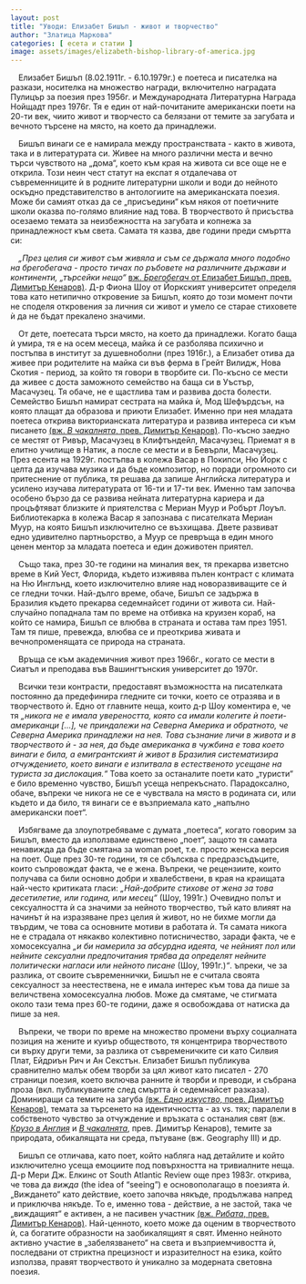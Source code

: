 ```yaml
---
layout: post
title: "Уводи: Елизабет Бишъп - живот и творчество"
author: "Златица Маркова"
categories: [ есета и статии ]
image: assets/images/elizabeth-bishop-library-of-america.jpg
---
```


&emsp;Елизабет Бишъп (8.02.1911г. - 6.10.1979г.) е поетеса и писателка на разкази, носителка на множество награди, включително наградата Пулицър за поезия през 1956г. и Международната Литературна Награда Нойщадт през 1976г. Тя е един от най-почитаните американски поети на 20-ти век, чиито живот и творчесто са белязани от темите за загубата и вечното търсене на място, на което да принадлежи. 


&emsp;Бишъп винаги се е намирала между пространствата - както в живота, така и в литературата си. Живее на много различни места и вечно търси чувството на „дома“, което към края на живота си все още не е открила. Този неин чест статут на експат я отдалечава от съвременниците ѝ в родните литературни школи и води до нейното оскъдно представителство в антологиите на американската поезия. Може би самият отказ да се „присъедини“ към някоя от поетичните школи оказва по-голямо влияние над това. В творчеството й присъства осезаемо темата за неизбежността на загубата и копнежа за принадлежност към света. Самата тя казва, две години преди смъртта си:


&emsp;<em>„През целия си живот съм живяла и съм се държала много подобно на брегобегача - просто тичах по ръбовете на различните държави и континенти, „търсейки нещо“</em> [вж. <em>Брегобегач</em> от Елизабет Бишъп, прев. Димитър Кенаров)](https://litclub.bg/library/prev/bishop/poem14.html). Д-р Фиона Шоу от Йоркският университет определя това като нетипично откровение за Бишъп, която до този момент почти не споделя откровения за личния си живот и умело се старае стиховете ѝ да не бъдат прекалено значими.


&emsp;От дете, поетесата търси място, на което да принадлежи. Когато баща ѝ умира, тя е на осем месеца, майка ѝ се разболява психично и постъпва в институт за душевноболни (през 1916г.), а Елизабет отива да живее при родителите на майка си във ферма в Грейт Вилидж, Нова Скотия - период, за който тя говори в творбите си. По-късно се мести да живее с доста заможното семейство на баща си в Уъстър, Масачузец. Тя обаче, не е щастлива там и развива доста болести. Семейство Бишъп намират сестрата на майка ѝ, Мод Шефърдсън, на която плащат да образова и приюти Елизабет. Именно при нея младата поетеса открива викторианската литература и развива интереса си към писането [(вж. <em>В чакалнята</em>, прев. Димитър Кенаров)](https://litclub.bg/library/prev/bishop/poem15.html). По-късно заедно се местят от Ривър, Масачузец в Клифтъндейл, Масачузец. Приемат я в елитно училище в Натик, а после се мести и в Бевърли, Масачузец. През есента на 1929г. постъпва в колежа Васар в Покипси, Ню Йорк с целта да изучава музика и да бъде композитор, но поради огромното си притеснение от публика, тя решава да запише Английска литература и усилено изучава литературата от 16-ти и 17-ти век. Именно там започва особено бързо да се развива нейната литературна кариера и да процъфтяват близките ѝ приятелства с Мериан Муур и Робърт Лоуъл. Библиотекарка в колежа Васар я запознава с писателката Мериан Муур, на която Бишъп изключително се възхищава. Двете развиват едно удивително партньорство, а Муур се превръща в един много ценен ментор за младата поетеса и един доживотен приятел.


&emsp;Също така, през 30-те години на миналия век, тя прекарва изветсно време в Кий Уест, Флорида, където изживява пълен контраст с климата на Ню Инглънд, което изключително влияе над новоразвиващите се ѝ се гледни точки. Най-дълго време, обаче, Бишъп се задържа в Бразилия където прекарва седемнайсет години от живота си. Най-случайно попаднала там по време на отбивка на круизен кораб, на който се намира, Бишъп се влюбва в страната и остава там през 1951. Там тя пише, превежда, влюбва се и преоткрива живата и вечнопроменящата се природа на страната.


&emsp;Връща се към академичния живот през 1966г., когато се мести в Сиатъл и преподава във Вашингтънския университет до 1970г. 


&emsp;Всички тези контрасти, предоставят възможността на писателката постоянно да предефинира гледните си точки, което се отразява и в творчеството ѝ. Едно от главните неща, които д-р Шоу коментира е, че тя <em>„никога не е имала увереността, която са имали колегите ѝ поети-американци [...], че приндалежи на Северна Америка и обратното, че Северна Америка принадлежи на нея. Това съзнание личи в живота и в творчеството ѝ - за нея, да бъде американка в чужбина е това което винаги е била, а емигрантският ѝ живот в Бразилия систематизира отчуждението, което винаги е изпитвала в естественото усещане на туриста за дислокация.“</em> Това което за останалите поети като „туристи“ е било временно чувство, Бишъп усеща непрекъснато. Парадоксално, обаче, въпреки че никога не се е чувствала на място в родината си, или където и да било, тя винаги се е възприемала като „напълно американски поет“.


&emsp;Избягваме да злоупотребяваме с думата „поетеса“, когато говорим за Бишъп, вместо да използваме единствено „поет“, защото тя самата ненавижда да бъде смятана за woman poet, т.е. просто женска версия на поет. Още през 30-те години, тя се сбълсква с предразсъдъците, които съпровождат факта, че е жена. Въпреки, че рецензиите, които получава са били основно добри и хвалебствени, в края на краищата най-често критиката гласи: <em>„Най-добрите стихове от жена за това десетилетие, или година, или месец“</em> (Шоу, 1991г.) Очевидно полът и сексуалността ѝ са значими за нейното творчество, тъй като влияят на начинът ѝ на изразяване през целия ѝ живот, но не бихме могли да твърдим, че това са основните мотиви в работата ѝ. Тя самата никога не е страдала от някакво колективно потисничество, заради факта, че е хомосексуална <em>„и би намерила за абсурдна идеята, че нейният пол или нейните сексуални предпочитания трябва да определят нейните политически нагласи или нейното писане</em> (Шоу, 1991г.)<em>“</em>. ъпреки, че за разлика, от своите съвременнички, Бишъп не е считала своята сексуалност за неестествена, не е имала интерес към това да пише за величствена хомосексуална любов. Може да смятаме, че стигмата около тази тема през 60-те години, даже я освобождава от натиска да пише за нея. 	


&emsp;Въпреки, че твори по време на множество промени върху социалната позиция на жените и куиър обществото, тя концентрира творчеството си върху други теми, за разлика от съвременичките си като Силвия Плат, Ейдриън Рич и Ан Секстън. Елизабет Бишъп публикува сравнително малък обем творби за цял живот като писател - 270 страници поезия, което включва ранните ѝ творби и преводи, и събрана проза (вкл. публикуваните след смъртта ѝ седемнайсет разказа). Доминиращи са темите на загуба [(вж. <em>Едно изкуство</em>, прев. Димитър Кенаров)](https://litclub.bg/library/prev/bishop/poem18.html), темата за търсенето на идентичността - аз vs. тях; паралели в собственото чувство за отчуждение и връзката с останалия свят (вж. [<em>Крузо в Англия</em>](https://litclub.bg/library/prev/bishop/index.html) и [<em>В чакалнята</em>](https://litclub.bg/library/prev/bishop/poem15.html), прев. Димитър Кенаров), темите за природата, обикалящата ни среда, пътуване (вж. Geography III) и др. 


&emsp;Бишъп се отличава, като поет, който набляга над детайлите и който изключително усеща емоциите под повърхността на тривиалните неща. Д-р Мери Дж. Елкинс от South Atlantic Review още през 1983г. открива, че това да <em>вижда</em> (the idea of “seeing”) e основополагащо в поезията ѝ. „Виждането“ като действие, което започва някъде, продължава напред и приключва някъде. То е, именно това - действие, а не застой, така че „виждащият“ е активен, а не пасивен участник [(вж. <em>Рибата</em>, прев. Димитър Кенаров)](https://litclub.bg/library/prev/bishop/poem7.html). Най-ценното, което може да оценим в творчеството ѝ, са богатите образности на заобикалящият я свят. Именно нейното активно участие в „забелязването“ на света и възприемчивостта ѝ, последвани от стриктна прецизност и изразителност на езика, който използва, правят творчеството ѝ уникално за модерната световна поезия.

